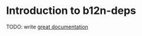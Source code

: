 # Introduction to b12n-deps

TODO: write [great documentation](http://jacobian.org/writing/what-to-write/)
